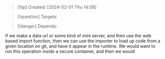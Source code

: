 
>[!tip] Created: [2024-02-01 Thu 14:08]

>[!question] Targets: 

>[!danger] Depends: 

If we make a data url or some kind of mini server, and then use the web based import function, then we can use the importer to load up code from a given location on git, and have it appear in the runtime.  We would want to run this operation inside a secure container, and then we would 
